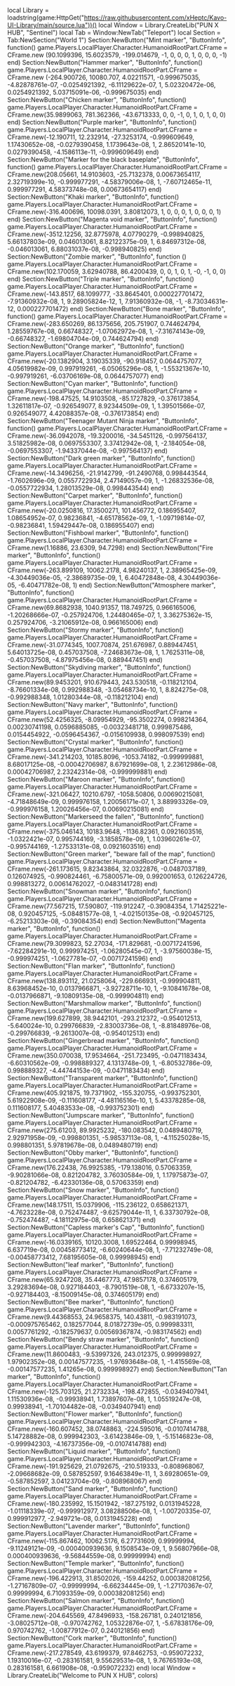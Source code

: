 local Library = loadstring(game:HttpGet("https://raw.githubusercontent.com/xHeptc/Kavo-UI-Library/main/source.lua"))()
local Window = Library.CreateLib("PUN X HUB", "Sentinel")
local Tab = Window:NewTab("Teleport")
local Section = Tab:NewSection("World 1")
Section:NewButton("Mint marker", "ButtonInfo", function()
    game.Players.LocalPlayer.Character.HumanoidRootPart.CFrame = CFrame.new (90.1099396, 15.6023579, -199.014679, -1, 0, 0, 0, 1, 0, 0, 0, -1)
end)
Section:NewButton("Hammer marker", "ButtonInfo", function()
    game.Players.LocalPlayer.Character.HumanoidRootPart.CFrame = CFrame.new (-264.900726, 10080.707, 4.02211571, -0.999675035, -4.82878761e-07, -0.0254921392, -6.11129622e-07, 1, 5.02320472e-06, 0.0254921392, 5.03715091e-06, -0.999675035)
end)
Section:NewButton("Chicken marker", "ButtonInfo", function()
    game.Players.LocalPlayer.Character.HumanoidRootPart.CFrame = CFrame.new(35.9899063, 781.362366, -43.6713333, 0, 0, -1, 0, 1, 0, 1, 0, 0)
end)
Section:NewButton("Purple marker", "ButtonInfo", function()
    game.Players.LocalPlayer.Character.HumanoidRootPart.CFrame = CFrame.new(-12.190711, 12.232914, -27.3253174, -0.999609649, 1.17430652e-08, -0.0279390458, 1.1739643e-08, 1, 2.86520141e-10, 0.0279390458, -4.1586113e-11, -0.999609649)
end)
Section:NewButton("Marker for the black baseplate", "ButtonInfo", function()
    game.Players.LocalPlayer.Character.HumanoidRootPart.CFrame = CFrame.new(208.05661, 14.9103603, -25.7132378, 0.00673654117, 2.32719399e-10, -0.999977291, -4.58379006e-08, 1, -7.60712465e-11, 0.999977291, 4.58373748e-08, 0.00673654117)
end)
Section:NewButton("Khaki marker", "ButtonInfo", function()
    game.Players.LocalPlayer.Character.HumanoidRootPart.CFrame = CFrame.new(-316.400696, 10098.0391, 3.80812073, 1, 0, 0, 0, 1, 0, 0, 0, 1)
end)
Section:NewButton("Magenta void marker", "ButtonInfo", function()
    game.Players.LocalPlayer.Character.HumanoidRootPart.CFrame = CFrame.new(-3512.12256, 32.8775978, 4.07790279, -0.998940825, 5.66137803e-09, 0.046013061, 8.82122375e-09, 1, 6.84697312e-08, -0.046013061, 6.88031037e-08, -0.998940825)
end)
Section:NewButton("Zombie marker", "ButtonInfo", function ()
    game.Players.LocalPlayer.Character.HumanoidRootPart.CFrame = CFrame.new(102.170059, 3.62940788, 86.4200439, 0, 0, 1, 0, 1, -0, -1, 0, 0)
end)
Section:NewButton("Triple marker", "ButtonInfo", function()
    game.Players.LocalPlayer.Character.HumanoidRootPart.CFrame = CFrame.new(-143.8517, 68.1099777, -33.8645401, 0.000227701472, -7.91360932e-08, 1, 9.28905824e-12, 1, 7.91360932e-08, -1, -8.73034631e-12, 0.000227701472)
end)
Section:NewButton("Bone marker", "ButtonInfo", function()
    game.Players.LocalPlayer.Character.HumanoidRootPart.CFrame = CFrame.new(-283.650269, 86.1375656, 205.751907, 0.744624794, 1.28559767e-08, 0.66748327, -1.07062972e-08, 1, -7.31674143e-09, -0.66748327, -1.69804704e-09, 0.744624794)
end)
Section:NewButton("Orange marker", "ButtonInfo", function()
    game.Players.LocalPlayer.Character.HumanoidRootPart.CFrame = CFrame.new(-20.1382904, 3.19035339, -90.918457, 0.0644757077, 4.05619982e-09, 0.997919261, -6.05065296e-08, 1, -1.55321367e-10, -0.997919261, -6.03706169e-08, 0.0644757077)
end)
Section:NewButton("Cyan marker", "ButtonInfo", function()
    game.Players.LocalPlayer.Character.HumanoidRootPart.CFrame = CFrame.new(-198.47525, 14.9103508, -85.1727829, -0.376173854, 1.32611817e-07, -0.926549077, 8.92344509e-09, 1, 1.39501566e-07, 0.926549077, 4.42088357e-08, -0.376173854)
end)
Section:NewButton("Teenager Mutant Ninja marker", "ButtonInfo", function()
    game.Players.LocalPlayer.Character.HumanoidRootPart.CFrame = CFrame.new(-36.0942078, -19.3200016, -34.5451126, -0.997564137, 3.51825982e-08, 0.0697553307, 3.37412942e-08, 1, -2.184054e-08, -0.0697553307, -1.94337044e-08, -0.997564137)
end)
Section:NewButton("Dark green marker", "ButtonInfo", function()
    game.Players.LocalPlayer.Character.HumanoidRootPart.CFrame = CFrame.new(-14.3496256, -21.9142799, -91.2490768, 0.998443544, -1.7602696e-09, 0.0557722934, 2.47149057e-09, 1, -1.26832536e-08, -0.0557722934, 1.28013529e-08, 0.998443544)
end)
Section:NewButton("Carpet marker", "ButtonInfo", function()
    game.Players.LocalPlayer.Character.HumanoidRootPart.CFrame = CFrame.new(-20.0250816, 17.3500271, 101.456772, 0.186955407, 1.08654952e-07, 0.98236841, -4.65178562e-09, 1, -1.09719814e-07, -0.98236841, 1.59429447e-08, 0.186955407)
end)
Section:NewButton("Fishbowl marker", "ButtonInfo", function()
    game.Players.LocalPlayer.Character.HumanoidRootPart.CFrame = CFrame.new(1.16886, 23.6309, 94.7298)
end)
Section:NewButton("Fire marker", "ButtonInfo", function()
    game.Players.LocalPlayer.Character.HumanoidRootPart.CFrame = CFrame.new(-263.899109, 10062.2178, 4.98240137, 1, 2.38965425e-09, -4.30449036e-05, -2.38689735e-09, 1, 6.40472848e-08, 4.30449036e-05, -6.40471782e-08, 1)
end)
Section:NewButton("Atmosphere marker", "ButtonInfo", function()
    game.Players.LocalPlayer.Character.HumanoidRootPart.CFrame = CFrame.new(69.8682938, 1040.91357, 118.749725, 0.966165006, -1.20268666e-07, -0.257924706, 1.24480465e-07, 1, 3.36275362e-15, 0.257924706, -3.21065912e-08, 0.966165006)
end)
Section:NewButton("Stormy marker", "ButtonInfo", function()
    game.Players.LocalPlayer.Character.HumanoidRootPart.CFrame = CFrame.new(-31.0774345, 1007.70874, 251.676987, 0.889447451, 5.64013725e-08, 0.457037508, -7.24683673e-08, 1, 1.7625311e-08, -0.457037508, -4.87975456e-08, 0.889447451)
end)
Section:NewButton("Skydiving marker", "ButtonInfo", function()
    game.Players.LocalPlayer.Character.HumanoidRootPart.CFrame = CFrame.new(89.9453201, 910.679443, 243.530518, -0.118212104, -8.76601334e-08, 0.992988348, -3.05468734e-10, 1, 8.824275e-08, -0.992988348, 1.01280344e-08, -0.118212104)
end)
Section:NewButton("Navy marker", "ButtonInfo", function()
    game.Players.LocalPlayer.Character.HumanoidRootPart.CFrame = CFrame.new(52.4256325, -8.09954929, -95.3502274, 0.998214364, 0.00230741198, 0.0596885085, -0.00323481718, 0.999875486, 0.0154454922, -0.0596454367, -0.0156109938, 0.998097539)
end)
Section:NewButton("Crystal marker", "ButtonInfo", function()
    game.Players.LocalPlayer.Character.HumanoidRootPart.CFrame = CFrame.new(-341.214203, 10185.8096, -1053.74182, -0.999999881, 8.68017125e-08, -0.00042706987, 8.67921699e-08, 1, 2.23612986e-08, 0.00042706987, 2.23242314e-08, -0.999999881)
end)
Section:NewButton("Maroon marker", "ButtonInfo", function()
    game.Players.LocalPlayer.Character.HumanoidRootPart.CFrame = CFrame.new(-321.06427, 10210.6797, -1058.50806, 0.00690215081, -4.71848649e-09, 0.999976158, 1.20056171e-07, 1, 3.88993326e-09, -0.999976158, 1.20026456e-07, 0.00690215081)
end)
Section:NewButton("Markerseed the fallen", "ButtonInfo", function()
    game.Players.LocalPlayer.Character.HumanoidRootPart.CFrame = CFrame.new(-375.046143, 10183.9648, -1136.82361, 0.0921603516, -1.0322421e-07, 0.995744169, -3.1858578e-09, 1, 1.03960261e-07, -0.995744169, -1.27533131e-08, 0.0921603516)
end)
Section:NewButton("Green marker", "beware fall of the map", function()
    game.Players.LocalPlayer.Character.HumanoidRootPart.CFrame = CFrame.new(-261.173615, 9.82343864, 32.0322876, -0.0487037189, 0.126074925, -0.990824461, -6.75800571e-09, 0.992001653, 0.126224726, 0.998813272, 0.00614762027, -0.0483141728)
end)
Section:NewButton("Snowman marker", "ButtonInfo", function()
    game.Players.LocalPlayer.Character.HumanoidRootPart.CFrame = CFrame.new(77.567215, 17.590807, -119.912247, -0.39084354, 1.71425221e-08, 0.920457125, -5.08481577e-08, 1, -4.02150135e-08, -0.920457125, -6.25213303e-08, -0.39084354)
end)
Section:NewButton("Magenta marker", "ButtonInfo", function()
    game.Players.LocalPlayer.Character.HumanoidRootPart.CFrame = CFrame.new(79.3099823, 52.27034, -171.829681, -0.00717241596, -7.62284291e-10, 0.999974251, -1.06280545e-07, 1, -3.97560038e-15, -0.999974251, -1.0627781e-07, -0.00717241596)
end)
Section:NewButton("Flan marker", "ButtonInfo", function()
    game.Players.LocalPlayer.Character.HumanoidRootPart.CFrame = CFrame.new(138.893112, 21.0258064, -229.666931, -0.999904811, 8.63968452e-10, 0.0137966871, -3.92728711e-10, 1, -9.10841678e-08, -0.0137966871, -9.10809135e-08, -0.999904811)
end)
Section:NewButton("Marshmallow marker", "ButtonInfo", function()
    game.Players.LocalPlayer.Character.HumanoidRootPart.CFrame = CFrame.new(199.627899, 38.9442101, -293.212372, -0.954012513, -5.640024e-10, 0.299766839, -2.83003736e-08, 1, -8.81848976e-08, -0.299766839, -9.2613007e-08, -0.954012513)
end)
Section:NewButton("Gingerbread marker", "ButtonInfo", function()
    game.Players.LocalPlayer.Character.HumanoidRootPart.CFrame = CFrame.new(350.070038, 17.9534664, -251.723495, -0.0471183434, -6.60310562e-09, -0.998889327, 4.1313748e-09, 1, -6.80532786e-09, 0.998889327, -4.44744153e-09, -0.0471183434)
end)
Section:NewButton("Transparent marker", "ButtonInfo", function()
    game.Players.LocalPlayer.Character.HumanoidRootPart.CFrame = CFrame.new(405.921875, 19.7371902, -155.320755, -0.993752301, 5.61922908e-09, -0.111608177, -4.48116516e-10, 1, 5.43378285e-08, 0.111608177, 5.40483533e-08, -0.993752301)
end)
Section:NewButton("Jumpscare marker", "ButtonInfo", function()
    game.Players.LocalPlayer.Character.HumanoidRootPart.CFrame = CFrame.new(275.61203, 89.9925232, -180.083542, 0.0489480719, 2.92971958e-09, -0.998801351, -5.98537113e-08, 1, -4.11525028e-15, 0.998801351, 5.97819678e-08, 0.0489480719)
end)
Section:NewButton("Obby marker", "ButtonInfo", function()
    game.Players.LocalPlayer.Character.HumanoidRootPart.CFrame = CFrame.new(176.22438, 76.9925385, -179.138016, 0.57063359, -9.90281066e-08, 0.821204782, 3.76030584e-09, 1, 1.17975873e-07, -0.821204782, -6.42330136e-08, 0.57063359)
end)
Section:NewButton("Snow marker", "ButtonInfo", function()
    game.Players.LocalPlayer.Character.HumanoidRootPart.CFrame = CFrame.new(148.17511, 15.0379906, -115.236122, 0.658621371, -4.7623228e-08, 0.752474487, -9.62579044e-11, 1, 6.33730792e-08, -0.752474487, -4.18112975e-08, 0.658621371)
end)
Section:NewButton("Capless marker's Cap", "ButtonInfo", function()
    game.Players.LocalPlayer.Character.HumanoidRootPart.CFrame = CFrame.new(-16.0339165, 10120.3008, 1.69522464, 0.99998945, 6.637719e-08, 0.00458773412, -6.60240644e-08, 1, -7.71232749e-08, -0.00458773412, 7.68195605e-08, 0.99998945)
end)
Section:NewButton("leaf marker", "ButtonInfo", function()
    game.Players.LocalPlayer.Character.HumanoidRootPart.CFrame = CFrame.new(65.9247208, 35.4467773, 47.9857178, 0.374605179, 3.29283694e-08, 0.927184403, -8.7901519e-08, 1, -6.6733207e-15, -0.927184403, -8.15009145e-08, 0.374605179)
end)
Section:NewButton("Bee marker", "ButtonInfo", function()
    game.Players.LocalPlayer.Character.HumanoidRootPart.CFrame = CFrame.new(9.44368553, 24.9658375, 140.43811, -0.983191073, -0.000975765462, 0.182577044, 8.01872739e-05, 0.999983311, 0.0057761292, -0.182579637, 0.00569367874, -0.983174562)
end)
Section:NewButton("Bendy straw marker", "ButtonInfo", function()
    game.Players.LocalPlayer.Character.HumanoidRootPart.CFrame = CFrame.new(11.8600483, -9.53997326, 243.012375, 0.999998927, 1.97902352e-08, 0.00147577235, -1.97693648e-08, 1, -1.415569e-08, -0.00147577235, 1.41265e-08, 0.999998927)
end)
Section:NewButton("Tan marker", "ButtonInfo", function()
    game.Players.LocalPlayer.Character.HumanoidRootPart.CFrame = CFrame.new(-125.703125, 21.2732334, -198.472855, -0.0349407941, 1.11530936e-08, -0.99938941, 1.73897607e-08, 1, 1.05519247e-08, 0.99938941, -1.70104482e-08, -0.0349407941)
end)
Section:NewButton("Flower marker", "ButtonInfo", function()
    game.Players.LocalPlayer.Character.HumanoidRootPart.CFrame = CFrame.new(-160.607452, 38.0748863, -224.595016, -0.0107414788, 5.14728882e-08, 0.999942303, -3.61423846e-09, 1, -5.15146823e-08, -0.999942303, -4.16737356e-09, -0.0107414788)
end)
Section:NewButton("Liquid marker", "ButtonInfo", function()
    game.Players.LocalPlayer.Character.HumanoidRootPart.CFrame = CFrame.new(-191.925629, 21.0792675, -210.519333, -0.808968067, -2.09668682e-09, 0.587852597, 9.16463849e-11, 1, 3.69280651e-09, -0.587852597, 3.04123704e-09, -0.808968067)
end)
Section:NewButton("Sand marker", "ButtonInfo", function()
    game.Players.LocalPlayer.Character.HumanoidRootPart.CFrame = CFrame.new(-180.235992, 15.1501942, -187.275192, 0.0131945228, -1.01118339e-07, -0.999912977, 3.08288506e-08, 1, -1.00720335e-07, 0.999912977, -2.949721e-08, 0.0131945228)
end)
Section:NewButton("Lavender marker", "ButtonInfo", function()
    game.Players.LocalPlayer.Character.HumanoidRootPart.CFrame = CFrame.new(-115.867462, 10062.5176, 6.27731609, 0.99999994, -9.11249121e-09, -0.000400939636, 9.1508543e-09, 1, 9.56807966e-08, 0.000400939636, -9.56844559e-08, 0.99999994)
end)
Section:NewButton("Temple marker", "ButtonInfo", function()
    game.Players.LocalPlayer.Character.HumanoidRootPart.CFrame = CFrame.new(-196.422913, 31.8502026, -159.44252, 0.000382081256, -1.27167809e-07, -0.99999994, -6.66234445e-09, 1, -1.27170367e-07, 0.99999994, 6.71093359e-09, 0.000382081256)
end)
Section:NewButton("Salmon marker", "ButtonInfo", function()
    game.Players.LocalPlayer.Character.HumanoidRootPart.CFrame = CFrame.new(-204.645569, 47.8496933, -158.267181, 0.240121856, -3.08025712e-08, -0.970742762, 1.05322876e-07, 1, -5.67838176e-09, 0.970742762, -1.00877912e-07, 0.240121856)
end)
Section:NewButton("Cork marker", "ButtonInfo", function()
    game.Players.LocalPlayer.Character.HumanoidRootPart.CFrame = CFrame.new(-217.278549, 43.6199379, 97.8462753, -0.959072232, 1.19310016e-07, -0.283161581, 9.55629531e-08, 1, 9.76765193e-08, 0.283161581, 6.661908e-08, -0.959072232)
end)
local Window = Library.CreateLib("Welcome to PUN X HUB", colors)

